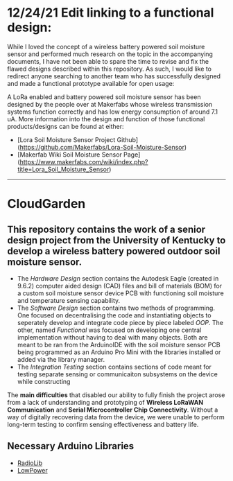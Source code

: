 # 12/24/21 Edit linking to a functional design:
While I loved the concept of a wireless battery powered soil moisture sensor and performed much research on the topic in the accompanying documents, I have not been able to spare the time to revise and fix the flawed designs described within this repository. As such, I would like to redirect anyone searching to another team who has successfully designed and made a functional prototype available for open usage:

A LoRa enabled and battery powered soil moisture sensor has been designed by the people over at Makerfabs whose wireless transmission systems function correctly and has low energy consumption of around 7.1 uA. More information into the design and function of those functional products/designs can be found at either:
* [Lora Soil Moisture Sensor Project Github] (https://github.com/Makerfabs/Lora-Soil-Moisture-Sensor)
* [Makerfab Wiki Soil Moisture Sensor Page] (https://www.makerfabs.com/wiki/index.php?title=Lora_Soil_Moisture_Sensor)
---

# CloudGarden
This repository contains the work of a senior design project from the University of Kentucky to develop a **wireless battery powered outdoor soil moisture sensor**. 
---
- The *Hardware Design* section contains the Autodesk Eagle (created in 9.6.2) computer aided design (CAD) files and bill of materials (BOM) for a custom soil moisture sensor device PCB with functioning soil moisture and temperature sensing capability. 
- The *Software Design* section contains two methods of programming. One focused on decentralising the code and instantiating objects to seperately develop and integrate code piece by piece labeled *OOP*. The other, named *Functional* was focused on developing one central implementation without having to deal with many objects. Both are meant to be ran from the ArduinoIDE with the soil moisture sensor PCB being programmed as an Arduino Pro Mini with the libraries installed or added via the library manager.
- The *Integration Testing* section contains sections of code meant for testing separate sensing or communicaiton subsystems on the device while constructing

The **main difficulties** that disabled our ability to fully finish the project arose from a lack of understanding and prototyping of **Wireless LoRaWAN Communication** and **Serial Microcontroller Chip Connectivity**. Without a way of digitally recovering data from the device, we were unable to perform long-term testing to confirm sensing effectiveness and battery life. 

## Necessary Arduino Libraries
 * [RadioLib](https://github.com/jgromes/RadioLib.git)
 * [LowPower](https://github.com/LowPowerLab/LowPower.git)


